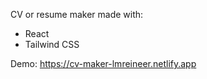CV or resume maker made with:

-   React
-   Tailwind CSS

Demo: https://cv-maker-lmreineer.netlify.app

